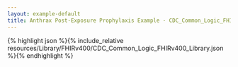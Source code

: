 ```yaml
---
layout: example-default
title: Anthrax Post-Exposure Prophylaxis Example - CDC_Common_Logic_FHIRv400_Library.
---
```


{% highlight json %}{% include_relative resources/Library/FHIRv400/CDC_Common_Logic_FHIRv400_Library.json %}{% endhighlight %}

